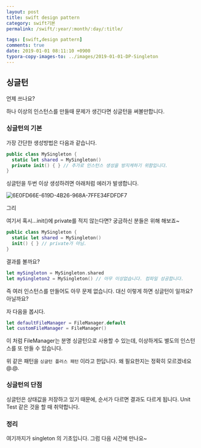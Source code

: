 ```yaml
---
layout: post
title: swift design pattern
category: swift기본
permalink: /swift/:year/:month/:day/:title/

tags: [swift,design pattern]
comments: true
date: 2019-01-01 08:11:10 +0900
typora-copy-images-to: ../images/2019-01-01-DP-Singleton
---
```


## 싱글턴



언제 쓰나요?

하나 이상의 인스턴스를 만들때 문제가 생긴다면 싱글턴을 써볼만합니다.

### 싱글턴의 기본

가장 간단한 생성방법은 다음과 같습니다.

````swift
public class MySingleton { 
  static let shared = MySingleton()
  private init() { } // 추가로 인스턴스 생성을 방지케하기 위함입니다.
}
````



싱글턴을 두번 이상 생성하려면 아래처럼 에러가 발생합니다.

![6E0FD66E-619D-4B26-968A-7FFE34FDFDF7](/Users/eddie/eddiekwon/images/2019-01-01-DP-Singleton/6E0FD66E-619D-4B26-968A-7FFE34FDFDF7.png)

그리

여기서 혹시...init()에 private를 적지 않는다면? 궁금하신 분들은 위해 해보죠~

```swift
public class MySingleton { 
  static let shared = MySingleton()
  init() { } // private가 아님.
}
```

결과를 볼까요?

```swift
let mySingleton = MySingleton.shared
let mySingleton2 = MySingleton() // 아무 이상없습니다. 컴파일 성공합니다.
```

즉 여러 인스턴스를 만들어도 아무 문제 없습니다. 대신 이렇게 하면 싱글턴이 일까요? 아닐까요?

자 다음을 봅시다.

```swift
let defaultFileManager = FileManager.default
let customFileManager = FileManager()
```

이 처럼 FileManager는 분명 싱글턴으로 사용할 수 있는데, 이상하게도 별도의 인스턴스를 또 만들 수 있습니다.

위 같은 패턴을 `싱글턴 플러스 패턴` 이라고 한답니다. 왜 필요한지는 정확히 모르겠네요 @.@.

### 싱글턴의 단점

싱글턴은 상태값을 저장하고 있기 때문에, 순서가 다르면 결과도 다르게 됩니다. Unit Test 같은 것을 할 때 취약합니다.



### 정리

여기까지가 singleton 의 기초입니다. 그럼 다음 시간에 만나요~





